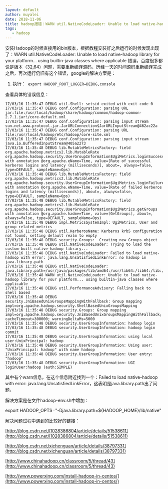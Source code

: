 ```yaml
---
layout: default
author: muyalei
date: 2018-11-06
title: hadoop报错：WARN util.NativeCodeLoader: Unable to load native-hadoop library for your platform... using builtin-java classes where applicabl”
tags:
   - hadoop
---
```


安装Hadoop的时候直接用的bin版本，根据教程安装好之后运行的时候发现出现了：WARN util.NativeCodeLoader: Unable to load native-hadoop library for your platform... using builtin-java classes where applicable 错误，百度很多都说是版本（32,64）问题，需要重新编译源码，历经一天的时间源码重新编译完成之后，再次运行仍旧有这个错误，google的解决方案是：

1. 执行：` export HADOOP_ROOT_LOGGER=DEBUG,console`

查看具体的错误信息：
```
17/03/16 11:35:47 DEBUG util.Shell: setsid exited with exit code 0
17/03/16 11:35:47 DEBUG conf.Configuration: parsing URL jar:file:/usr/local/hadoop/share/hadoop/common/hadoop-common-2.7.1.jar!/core-default.xml
17/03/16 11:35:47 DEBUG conf.Configuration: parsing input stream sun.net.www.protocol.jar.JarURLConnection$JarURLInputStream@462ac22a
17/03/16 11:35:47 DEBUG conf.Configuration: parsing URL file:/usr/local/hadoop/etc/hadoop/core-site.xml
17/03/16 11:35:47 DEBUG conf.Configuration: parsing input stream java.io.BufferedInputStream@405a2273
17/03/16 11:35:48 DEBUG lib.MutableMetricsFactory: field org.apache.hadoop.metrics2.lib.MutableRate org.apache.hadoop.security.UserGroupInformation$UgiMetrics.loginSuccess with annotation @org.apache.eName=Time, value=[Rate of successful kerberos logins and latency (milliseconds)], about=, always=false, type=DEFAULT, sampleName=Ops)
17/03/16 11:35:48 DEBUG lib.MutableMetricsFactory: field org.apache.hadoop.metrics2.lib.MutableRate org.apache.hadoop.security.UserGroupInformation$UgiMetrics.loginFailure with annotation @org.apache.eName=Time, value=[Rate of failed kerberos logins and latency (milliseconds)], about=, always=false, type=DEFAULT, sampleName=Ops)
17/03/16 11:35:48 DEBUG lib.MutableMetricsFactory: field org.apache.hadoop.metrics2.lib.MutableRate org.apache.hadoop.security.UserGroupInformation$UgiMetrics.getGroups with annotation @org.apache.hadme=Time, value=[GetGroups], about=, always=false, type=DEFAULT, sampleName=Ops)
17/03/16 11:35:48 DEBUG impl.MetricsSystemImpl: UgiMetrics, User and group related metrics
17/03/16 11:35:48 DEBUG util.KerberosName: Kerberos krb5 configuration not found, setting default realm to empty
17/03/16 11:35:48 DEBUG security.Groups:  Creating new Groups object
17/03/16 11:35:48 DEBUG util.NativeCodeLoader: Trying to load the custom-built native-hadoop library...
17/03/16 11:35:48 DEBUG util.NativeCodeLoader: Failed to load native-hadoop with error: java.lang.UnsatisfiedLinkError: no hadoop in java.library.path
17/03/16 11:35:48 DEBUG util.NativeCodeLoader: java.library.path=/usr/java/packages/lib/amd64:/usr/lib64:/lib64:/lib:/usr/lib
17/03/16 11:35:48 WARN util.NativeCodeLoader: Unable to load native-hadoop library for your platform... using builtin-java classes where applicable
17/03/16 11:35:48 DEBUG util.PerformanceAdvisory: Falling back to shell based
17/03/16 11:35:48 DEBUG security.JniBasedUnixGroupsMappingWithFallback: Group mapping impl=org.apache.hadoop.security.ShellBasedUnixGroupsMapping
17/03/16 11:35:48 DEBUG security.Groups: Group mapping impl=org.apache.hadoop.security.JniBasedUnixGroupsMappingWithFallback; cacheTimeout=300000; warningDeltaMs=5000
17/03/16 11:35:48 DEBUG security.UserGroupInformation: hadoop login
17/03/16 11:35:48 DEBUG security.UserGroupInformation: hadoop login commit
17/03/16 11:35:48 DEBUG security.UserGroupInformation: using local user:UnixPrincipal: hadoop
17/03/16 11:35:48 DEBUG security.UserGroupInformation: Using user: "UnixPrincipal: hadoop" with name hadoop
17/03/16 11:35:48 DEBUG security.UserGroupInformation: User entry: "hadoop"
17/03/16 11:35:48 DEBUG security.UserGroupInformation: UGI loginUser:hadoop (auth:SIMPLE)
```
其中有个warn信息，在这个信息附近找到一个：Failed to load native-hadoop with error: java.lang.UnsatisfiedLinkError，这表明是java.library.path出了问题，

解决方案是在文件hadoop-env.sh中增加：

export HADOOP_OPTS="-Djava.library.path=${HADOOP_HOME}/lib/native"  

解决问题过程中遇到的比较好的链接：

[http://blog.csdn.net/l1028386804/article/details/51538611](http://blog.csdn.net/l1028386804/article/details/51538611)

[http://blog.csdn.net/xichenguan/article/details/38797331](http://blog.csdn.net/xichenguan/article/details/38797331)

[http://www.chinahadoop.cn/classroom/5/thread/43](http://www.chinahadoop.cn/classroom/5/thread/43)

[http://www.powerxing.com/install-hadoop-in-centos/](http://www.powerxing.com/install-hadoop-in-centos/)


